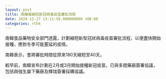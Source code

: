 ```yaml
---
layout: post
title: 南韓擬縮短新冠病毒疫苗審批流程
date: 2020-12-27 13:11:58.000000000 +08:00
categories: rthk
---
```


南韓食品藥物安全部門透露，計劃縮短新型冠狀病毒疫苗審批流程，以便盡快開始接種，應對冬季可能蔓延的疫情。

南韓表示，會將審批時間從原來180天縮短至40天。

較早前，南韓宣布計劃在2月或3月開始接種新冠疫苗，已與多間藥廠簽署協議，包括與強生屬下藥廠及輝瑞簽署採購協議。
